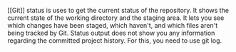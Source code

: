 [[Git]] status is uses to get the current status of the repository. It shows the current state of the working directory and the staging area. It lets you see which changes have been staged, which haven't, and which files aren't being tracked by Git. Status output does not show you any information regarding the committed project history. For this, you need to use git log.